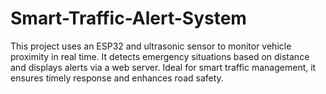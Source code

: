 # Smart-Traffic-Alert-System
This project uses an ESP32 and ultrasonic sensor to monitor vehicle proximity in real time. It detects emergency situations based on distance and displays alerts via a web server. Ideal for smart traffic management, it ensures timely response and enhances road safety.
